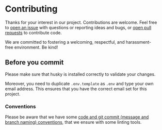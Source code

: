 # Contributing

Thanks for your interest in our project. Contributions are welcome. Feel free to [open an issue](https://github.com/db-ui/mono/issues/new) with questions or reporting ideas and bugs, or [open pull requests](https://github.com/db-ui/mono/compare) to contribute code.

We are committed to fostering a welcoming, respectful, and harassment-free environment. Be kind!

## Before you commit

Please make sure that husky is installed correctly to validate your changes.

Moreover, you need to duplicate `.env.template` as `.env` and type your own email address. This ensures that you have the correct email set for this project.

### Conventions

Please be aware that we have some [code and git commit (message and branch naming) conventions](https://github.com/db-ui/core/blob/main/docs/conventions.adoc), that we ensure with some linting tools.
